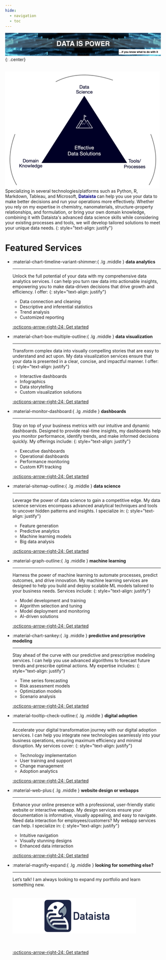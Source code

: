 ```yaml
---
hide:
  - navigation
  - toc
---
```

![image](assets/data.png){: .center}

<br/>
<img align="left" width="500" src="../assets/skills.png">

<br/>
<br/>
<br/>
<br/>
<br/>
Specializing in several technologies/platforms such as Python, R, Markdown, Tableau, and Microsoft,<span style="color:navy"> <strong> Dataista </strong> </span>  can help you use your data to make better decisions and run your operations more effectively. Whether you rely on my expertise in chemistry, nanomaterials, structure-property relationships, and formulation, or bring your own domain knowledge, combining it with Dataista's advanced data science skills while considering your existing processes and tools, we will develop tailored solutions to meet your unique data needs.
{: style="text-align: justify"}

<br clear="left"/>

# Featured Services


<!-- ![image](assets/services.png){: .center} -->

<div class="grid cards" markdown>

-   :material-chart-timeline-variant-shimmer:{ .lg .middle } __data analytics__

    ---

    Unlock the full potential of your data with my comprehensive data analytics services. I can help you turn raw data into actionable insights, empowering you to make data-driven decisions that drive growth and efficiency. I offer:
    {: style="text-align: justify"}

    * Data connection and cleaning
    * Descriptive and inferential statistics
    * Trend analysis
    * Customized reporting

    [:octicons-arrow-right-24: Get started](contactus.md)

-   :material-chart-box-multiple-outline:{ .lg .middle } __data visualization__

    ---

    Transform complex data into visually compelling stories that are easy to understand and act upon. My data visualization services ensure that your data is presented in a clear, concise, and impactful manner. I offer:
    {: style="text-align: justify"}

    * Interactive dashboards
    * Infographics
    * Data storytelling
    * Custom visualization solutions
  
    [:octicons-arrow-right-24: Get started](contactus.md)

-   :material-monitor-dashboard:{ .lg .middle } __dashboards__

    ---

    Stay on top of your business metrics with our intuitive and dynamic dashboards. Designed to provide real-time insights, my dashboards help you monitor performance, identify trends, and make informed decisions quickly. My offerings include:
    {: style="text-align: justify"}

    * Executive dashboards
    * Operational dashboards
    * Performance monitoring
    * Custom KPI tracking
  
    [:octicons-arrow-right-24: Get started](contactus.md)

-   :material-sitemap-outline:{ .lg .middle } __data science__

    ---

    Leverage the power of data science to gain a competitive edge. My data science services encompass advanced analytical techniques and tools to uncover hidden patterns and insights. I specialize in:
    {: style="text-align: justify"}

    * Feature generation
    * Predictive analytics
    * Machine learning models
    * Big data analysis

    [:octicons-arrow-right-24: Get started](contactus.md)

-   :material-graph-outline:{ .lg .middle } __machine learning__

    ---

    Harness the power of machine learning to automate processes, predict outcomes, and drive innovation. My machine learning services are designed to help you build and deploy scalable ML models tailored to your business needs. Services include:
    {: style="text-align: justify"}

    * Model development and training
    * Algorithm selection and tuning
    * Model deployment and monitoring
    * AI-driven solutions

    [:octicons-arrow-right-24: Get started](contactus.md)

-   :material-chart-sankey:{ .lg .middle } __predictive and prescriptive modeling__

    ---

    Stay ahead of the curve with our predictive and prescriptive modeling services. I can help you use advanced algorithms to forecast future trends and prescribe optimal actions. My expertise includes:
    {: style="text-align: justify"}

    * Time series forecasting
    * Risk assessment models
    * Optimization models
    * Scenario analysis

    [:octicons-arrow-right-24: Get started](contactus.md)

-   :material-tooltip-check-outline:{ .lg .middle } __digital adoption__

    ---

    Accelerate your digital transformation journey with our digital adoption services. I can help you integrate new technologies seamlessly into your business operations, ensuring maximum efficiency and minimal disruption. My services cover:
    {: style="text-align: justify"}

    * Technology implementation
    * User training and support
    * Change management
    * Adoption analytics

    [:octicons-arrow-right-24: Get started](contactus.md)

-   :material-web-plus:{ .lg .middle } __website design or webapps__

    ---

    Enhance your online presence with a professional, user-friendly static website or interactive webapp. My design services ensure your documentation is informative, visually appealing, and easy to navigate. Need data interaction for employees/customers? My webapp services can help. I specialize in:
    {: style="text-align: justify"}

    * Intuitive navigation
    * Visually stunning designs
    * Enhanced data interaction

    [:octicons-arrow-right-24: Get started](contactus.md)

-   :material-magnify-expand:{ .lg .middle } __looking for something else?__

    ---

    Let’s talk! I am always looking to expand my portfolio and learn something new.
    <br/>
    <br/>
    <br/>
    <img width = "400" src="../assets/logowide.png">
    <br/>
    <br/>
    <br/>

    [:octicons-arrow-right-24: Get started](contactus.md)

<!-- 
### Data Analytics
Unlock the full potential of your data with my comprehensive data analytics services.I can help you turn raw data into actionable insights, empowering you to make data-driven decisions that drive growth and efficiency. I offer:

* Data connection and cleaning
* Descriptive and inferential statistics
* Trend analysis
* Customized reporting


### Data Visualization
Transform complex data into visually compelling stories that are easy to understand and act upon. My data visualization services ensure that your data is presented in a clear, concise, and impactful manner. I offer:

* Interactive dashboards
* Infographics
* Data storytelling
* Custom visualization solutions
  
### Dashboards
Stay on top of your business metrics with our intuitive and dynamic dashboards. Designed to provide real-time insights, our dashboards help you monitor performance, identify trends, and make informed decisions quickly. Our offerings include:

* Executive dashboards
* Operational dashboards
* Performance monitoring
* Custom KPI tracking

### Data Science
Leverage the power of data science to gain a competitive edge. My data science services encompass advanced analytical techniques and tools to uncover hidden patterns and insights. I specialize in:

* Feature generation
* Predictive analytics
* Machine learning models
* Big data analysis

  
### Machine Learning
Harness the power of machine learning to automate processes, predict outcomes, and drive innovation. My machine learning services are designed to help you build and deploy scalable ML models tailored to your business needs. Services include:

* Model development and training
* Algorithm selection and tuning
* Model deployment and monitoring
* AI-driven solutions
  
### Predictive and Prescriptive Modeling
Stay ahead of the curve with our predictive and prescriptive modeling services. I can help you use advanced algorithms to forecast future trends and prescribe optimal actions. My expertise includes:

* Time series forecasting
* Risk assessment models
* Optimization models
* Scenario analysis
  
### Digital Adoption
Accelerate your digital transformation journey with our digital adoption services. I can help you integrate new technologies seamlessly into your business operations, ensuring maximum efficiency and minimal disruption. My services cover:

* Technology implementation
* User training and support
* Change management
* Adoption analytics -->
